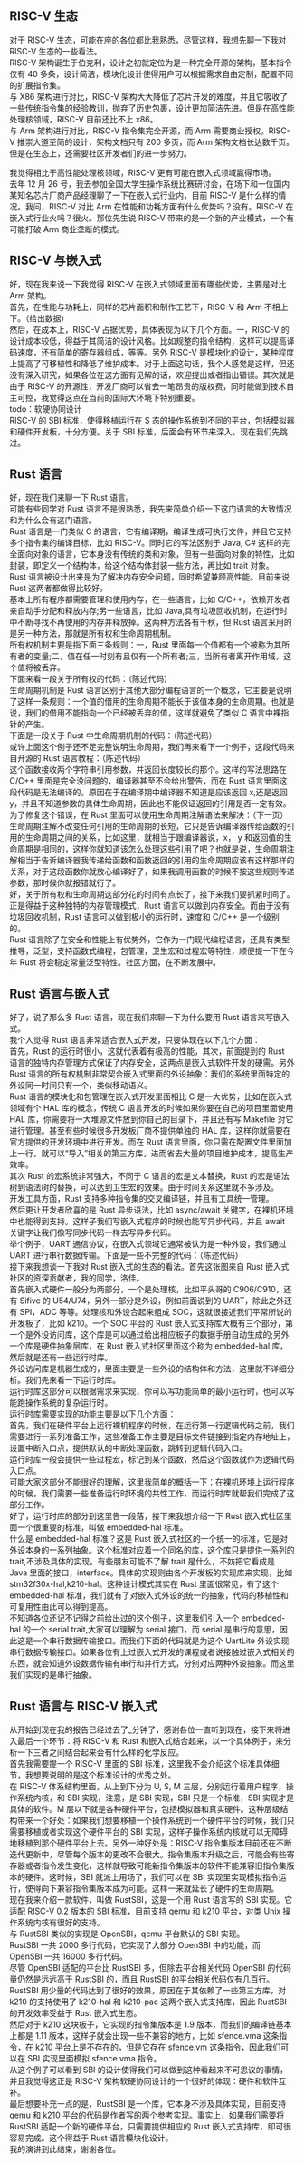 <!-- PLCT 技术报告面试讲稿 -->

## RISC-V 生态
对于 RISC-V 生态，可能在座的各位都比我熟悉，尽管这样，我想先聊一下我对 RISC-V 生态的一些看法。  
RISC-V 架构诞生于伯克利，设计之初就定位为是一种完全开源的架构，基本指令仅有 40 多条，设计简洁，模块化设计使得用户可以根据需求自由定制，配置不同的扩展指令集。  
与 X86 架构进行对比，RISC-V 架构大大降低了芯片开发的难度，并且它吸收了一些传统指令集的经验教训，抛弃了历史包裹，设计更加简洁先进。但是在高性能处理核领域，RISC-V 目前还比不上 x86。  
与 Arm 架构进行对比，RISC-V 指令集完全开源，而 Arm 需要商业授权。RISC-V 推崇大道至简的设计，架构文档只有 200 多页，而 Arm 架构文档长达数千页。但是在生态上，还需要社区开发者们的进一步努力。  

我觉得相比于高性能处理核领域，RISC-V 更有可能在嵌入式领域赢得市场。  
去年 12 月 26 号，我去参加全国大学生操作系统比赛研讨会，在场下和一位国内某知名芯片厂商产品经理聊了一下在嵌入式行业内，目前 RISC-V 是什么样的情况。我问，RISC-V 对比 Arm 在性能和功耗方面有什么优势吗？没有。RISC-V 在嵌入式行业火吗？很火。那位先生说 RISC-V 带来的是一个新的产业模式，一个有可能打破 Arm 商业垄断的模式。  

## RISC-V 与嵌入式
好，现在我来说一下我觉得 RISC-V 在嵌入式领域里面有哪些优势，主要是对比 Arm 架构。  
首先，在性能与功耗上，同样的芯片面积和制作工艺下，RISC-V 和 Arm 不相上下。（给出数据）  
然后，在成本上，RISC-V 占据优势，具体表现为以下几个方面。一，RISC-V 的设计成本较低，得益于其简洁的设计风格。比如规整的指令结构，这样可以提高译码速度，还有简单的寄存器组成，等等。另外 RISC-V 是模块化的设计，某种程度上提高了可移植性和降低了维护成本。对于上面这句话，我个人感觉是这样，但还没有深入研究，如果各位在这方面有见解的话，欢迎提出或者指出错误。其次就是由于 RISC-V 的开源性，开发厂商可以省去一笔昂贵的版权费，同时能做到技术自主可控，我觉得这点在当前的国际大环境下特别重要。  
todo：软硬协同设计  
RISC-V 的 SBI 标准，使得移植运行在 S 态的操作系统到不同的平台，包括模拟器和硬件开发板，十分方便。关于 SBI 标准，后面会有环节来深入。现在我们先跳过。  

## Rust 语言
好，现在我们来聊一下 Rust 语言。  
可能有些同学对 Rust 语言不是很熟悉，我先来简单介绍一下这门语言的大致情况和为什么会有这门语言。  
Rust 语言是一门类似 C 的语言，它有编译期，编译生成可执行文件，并且它支持多个指令集的编译目标，比如 RISC-V。同时它的写法区别于 Java, C# 这样的完全面向对象的语言，它本身没有传统的类和对象，但有一些面向对象的特性，比如封装，即定义一个结构体，给这个结构体封装一些方法，再比如 trait 对象。  
Rust 语言被设计出来是为了解决内存安全问题，同时希望兼顾高性能。目前来说 Rust 这两者都做得比较好。  
基本上所有程序都需要管理和使用内存，在一些语言，比如 C/C++，依赖开发者亲自动手分配和释放内存;另一些语言，比如 Java,具有垃圾回收机制，在运行时中不断寻找不再使用的内存并释放掉。这两种方法各有千秋，但 Rust 语言采用的是另一种方法，那就是所有权和生命周期机制。  
所有权机制主要是指下面三条规则：一，Rust 里面每一个值都有一个被称为其所有者的变量;二，值在任一时刻有且仅有一个所有者;三，当所有者离开作用域，这个值将被丢弃。  
下面来看一段关于所有权的代码：（陈述代码）  
生命周期机制是 Rust 语言区别于其他大部分编程语言的一个概念，它主要是说明了这样一条规则：一个值的借用的生命周期不能长于该值本身的生命周期。也就是说，我们的借用不能指向一个已经被丢弃的值，这样就避免了类似 C 语言中裸指针的产生。  
下面是一段关于 Rust 中生命周期机制的代码：（陈述代码）  
或许上面这个例子还不足完整说明生命周期，我们再来看下一个例子，这段代码来自开源的 Rust 语言教程：（陈述代码）  
这个函数接收两个字符串引用参数，并返回长度较长的那个。这样的写法思路在 C/C++ 里面是完全没问题的，编译器甚至不会给出警告，而在 Rust 语言里面这段代码是无法编译的。原因在于在编译期中编译器不知道是应该返回 x,还是返回 y，并且不知道参数的具体生命周期，因此也不能保证返回的引用是否一定有效。为了修复这个错误，在 Rust 里面可以使用生命周期注解语法来解决：（下一页）生命周期注解不改变任何引用的生命周期的长短，它只是告诉编译器传给函数的引用的生命周期之间的关系，比如这里，就相当于跟编译器说，x， y 和返回值的生命周期是相同的，这样你就知道该怎么处理这些引用了吧？也就是说，生命周期注解相当于告诉编译器我传递给函数和函数返回的引用的生命周期应该有这样那样的关系，对于这段函数你就放心编译好了，如果我调用函数的时候不按这些规则传递参数，那时候你就报错就行了。  
好，关于所有权和生命周期这部分花的时间有点长了，接下来我们要抓紧时间了。  
正是得益于这种独特的内存管理模式，Rust 语言可以做到内存安全。而由于没有垃圾回收机制，Rust 语言可以做到极小的运行时，速度和 C/C++ 是一个级别的。  
Rust 语言除了在安全和性能上有优势外，它作为一门现代编程语言，还具有类型推导，泛型，支持函数式编程，包管理，卫生宏和过程宏等特性，顺便提一下在今年 Rust 将会稳定常量泛型特性。社区方面，在不断发展中。  

## Rust 语言与嵌入式
好了，说了那么多 Rust 语言，现在我们来聊一下为什么要用 Rust 语言来写嵌入式。  
我个人觉得 Rust 语言非常适合嵌入式开发，只要体现在以下几个方面：  
首先，Rust 的运行时很小，这就代表着有极高的性能，其次，前面提到的 Rust 语言的独特内存管理方式保证了内存安全，这两点是嵌入式软件开发的硬需。另外 Rust 语言的所有权机制非常契合嵌入式里面的外设抽象：我们的系统里面特定的外设同一时间只有一个，类似移动语义。  
Rust 语言的模块化和包管理在嵌入式开发里面相比 C 是一大优势，比如在嵌入式领域有个 HAL 库的概念，传统 C 语言开发的时候如果你要在自己的项目里面使用 HAL 库，你需要将一大堆源文件放到你自己的目录下，并且还有写 Makefile 对它进行管理。甚至有些时候很多开发板厂商不提供单独的 HAL 库，这样你就需要在官方提供的开发环境中进行开发。而在 Rust 语言里面，你只需在配置文件里面加上一行，就可以“导入”相关的第三方库，进而省去大量的项目维护成本，提高生产效率。  
其次 Rust 的宏系统非常强大，不同于 C 语言的宏是文本替换，Rust 的宏是语法树到语法树的替换，可以达到卫生宏的效果。由于时间关系这里就不多涉及。  
开发工具方面，Rust 支持多种指令集的交叉编译链，并且有工具统一管理。  
然后更让开发者欣喜的是 Rust 异步语法，比如 async/await 关键字，在裸机环境中也能得到支持。这样子我们写嵌入式程序的时候也能写异步代码，并且 await 关键字让我们像写同步代码一样去写异步代码。  
举个例子，UART 通信协议，在嵌入式领域它通常被认为是一种外设，我们通过 UART 进行串行数据传输。下面是一些不完整的代码：（陈述代码）  
接下来我想谈一下我对 Rust 嵌入式的生态的看法。首先这张图来自 Rust 嵌入式社区的资深贡献者，我的同学，洛佳。  
首先嵌入式硬件一般分为两部分，一个是处理核，比如平头哥的 C906/C910，还有 Sifive 的 U54/U74，另外一部分是外设，例如前面说到的 UART，除此之外还有 SPI，ADC 等等。处理核和外设合起来组成 SOC，这就很接近我们平常所说的开发板了，比如 k210。一个 SOC 平台的 Rust 嵌入式支持库大概有三个部分，第一个是外设访问库，这个库是可以通过给出相应板子的数据手册自动生成的;另外一个库是硬件抽象层库，在 Rust 嵌入式社区里面这个称为 embedded-hal 库，然后就是还有一些运行时库。  
外设访问库是机器生成的，里面主要是一些外设的结构体和方法，这里就不详细分析。我们先来看一下运行时库。  
运行时库这部分可以根据需求来实现，你可以写功能简单的最小运行时，也可以写能跑操作系统的复杂运行时。  
运行时库需要实现的功能主要是以下几个方面：  
首先，我们在硬件平台上运行裸机程序的时候，在运行第一行逻辑代码之前，我们需要进行一系列准备工作，这些准备工作主要是目标文件链接到指定内存地址上，设置中断入口点，提供默认的中断处理函数，跳转到逻辑代码入口。  
运行时库一般会提供一些过程宏，标记到某个函数，然后这个函数就作为逻辑代码入口点。  
可能大家这部分不能很好的理解，这里我简单的概括一下：在裸机环境上运行程序的时候，我们需要一些准备运行时环境的共性工作，而运行时库就帮我们完成了这部分工作。  
好了，运行时库的部分到这里告一段落，接下来我想介绍一下 Rust 嵌入式社区里面一个很重要的标准，叫做 embedded-hal 标准。  
什么是 embedded-hal 标准？这是 Rust 嵌入式社区的一个统一的标准，它是对外设本身的一系列抽象。这个标准对应着一个同名的库，这个库只是提供一系列的 trait,不涉及具体的实现。有些朋友可能不了解 trait 是什么，不妨把它看成是 Java 里面的接口，interface。具体的实现则由各个开发板的实现库来实现，比如 stm32f30x-hal,k210-hal。这种设计模式其实在 Rust 里面很常见，有了这个 embedded-hal 标准，我们就有了对嵌入式外设的统一的抽象，代码的移植性和可复用性由此可以得到提高。  
不知道各位还记不记得之前给出过的这个例子，这里我们引入一个 embedded-hal 的一个 serial trait,大家可以理解为 serial 接口，而 serial 是串行的意思，因此这是一个串行数据传输接口。而我们下面的代码就是为这个 UartLite 外设实现串行数据传输接口。如果各位有上过嵌入式开发的课程或者说接触过嵌入式相关的东西，就会知道外设数据传输有串行和并行方式，分别对应两种外设抽象。而这里我们实现的是串行抽象。  


## Rust 语言与 RISC-V 嵌入式
从开始到现在我的报告已经过去了_分钟了，感谢各位一直听到现在，接下来将进入最后一个环节：将 RISC-V 和 Rust 和嵌入式结合起来，以一个具体例子，来分析一下三者之间结合起来会有什么样的化学反应。  
首先我需要提一个 RISC-V 里面的 SBI 标准，这里我不会介绍这个标准具体细节，我想要说明的是这个标准设计的优秀之处。  
在 RISC-V 体系结构里面，从上到下分为 U, S, M 三层，分别运行着用户程序，操作系统内核，和 SBI 实现，注意，是 SBI 实现，SBI 只是一个标准，SBI 实现才是具体的软件。M 层以下就是各种硬件平台，包括模拟器和真实硬件。这种层级结构带来一个好处：如果我们想要移植一个操作系统到一个硬件平台的时候，我们只需要移植或者实现这个硬件平台的 SBI 实现，这样子操作系统内核就可以无障碍地移植到那个硬件平台上去。另外一种好处是：RISC-V 指令集版本目前还在不断迭代更新中，尽管每个版本的更改不会很大。指令集版本升级之后，可能会有些寄存器或者指令发生变化，这样就导致可能新指令集版本的软件不能兼容旧指令集版本的硬件。这时候，SBI 就派上用场了，我们可以在 SBI 实现里实现模拟指令运行，使得向下兼容指令集版本成为可能。这样一来就延长了硬件的生命周期。  
现在我来介绍一款软件，叫做 RustSBI，这是一个用 Rust 语言写的 SBI 实现。它适配 RISC-V 0.2 版本的 SBI 标准，目前支持 qemu 和 k210 平台，对类 Unix 操作系统内核有很好的支持。  
与 RustSBI 类似的实现是 OpenSBI，qemu 平台默认的 SBI 实现。  
RustSBI 一共 2000 多行代码，它实现了大部分 OpenSBI 中的功能，而 OpenSBI 一共 16000 多行代码。  
尽管 OpenSBI 适配的平台比 RustSBI 多，但除去平台相关代码 OpenSBI 的代码量仍然是远远高于 RustSBI 的，而且 RustSBI 的平台相关代码仅有几百行。RustSBI 用少量的代码达到了很好的效果，原因在于其依赖了一些第三方库，对 k210 的支持使用了 k210-hal 和 k210-pac 这两个嵌入式支持库，因此 RustSBI 的开发效率受益于 Rust 嵌入式生态。  
然后对于 k210 这块板子，它实现的指令集版本是 1.9 版本，而我们的编译链基本上都是 1.11 版本，这样子就会出现一些不兼容的地方，比如 sfence.vma 这条指令，在 k210 平台上是不存在的，但是它存在 sfence.vm 这条指令，因此我们可以在 SBI 实现里面模拟 sfence.vma 指令。  
从这个例子可以看到 SBI 的设计使得我们可以做到这种看起来不可思议的事情，并且我觉得这正是 RISC-V 架构软硬协同设计的一个很好的体现：硬件和软件互补。  
最后想要补充一点的是，RustSBI 是一个库，它本身不涉及具体实现，目前支持 qemu 和 k210 平台的代码是作者写的两个参考实现。事实上，如果我们需要将 RustSBI 适配一个新的硬件平台，只需要提供相应的 Rust 嵌入式支持库，即可很容易完成。这个得益于 Rust 语言模块化设计。  
我的演讲到此结束，谢谢各位。  

